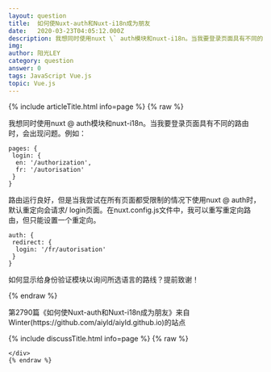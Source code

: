 ```yaml
---
layout: question
title:  如何使Nuxt-auth和Nuxt-i18n成为朋友
date:   2020-03-23T04:05:12.000Z
description: 我想同时使用nuxt \` auth模块和nuxt-i18n。当我要登录页面具有不同的路由时，会出现问题。例如：pages  { login  { ...
img: 
author: 阳光LEY
category: question
answer: 0
tags: JavaScript Vue.js
topic: Vue.js
---
```

<div class="article-root">
  <div class="article">
    {% include articleTitle.html info=page %}
    {% raw %}
    <div class="article-content"><p><font style="vertical-align: inherit;"><font style="vertical-align: inherit;">我想同时使用nuxt @ auth模块和nuxt-i18n。</font><font style="vertical-align: inherit;">当我要登录页面具有不同的路由时，会出现问题。</font><font style="vertical-align: inherit;">例如：</font></font></p>

<pre><code>pages: {<font></font>
 login: {<font></font>
  en: '/authorization',<font></font>
  fr: '/autorisation'<font></font>
 }<font></font>
}<font></font>
</code></pre>

<p><font style="vertical-align: inherit;"><font style="vertical-align: inherit;">路由运行良好，但是当我尝试在所有页面都受限制的情况下使用nuxt @ auth时，默认重定向会请求/ login页面。</font><font style="vertical-align: inherit;">在nuxt.config.js文件中，我可以重写重定向路由，但只能设置一个重定向。</font></font></p>

<pre><code>auth: {<font></font>
 redirect: {<font></font>
  login: '/fr/autorisation'<font></font>
 }<font></font>
}<font></font>
</code></pre>

<p><font style="vertical-align: inherit;"><font style="vertical-align: inherit;">如何显示给身份验证模块以询问所选语言的路线？</font><font style="vertical-align: inherit;">提前致谢！</font></font></p></div>
    {% endraw %}
  </div>
  <p class="winter_mark">第2790篇《如何使Nuxt-auth和Nuxt-i18n成为朋友》来自Winter(https://github.com/aiyld/aiyld.github.io)的站点</p>
  <div class="discuss-wrapper">
    {% include discussTitle.html info=page %}
    {% raw %}
    <div class="discuss-list">
    
    </div>
    {% endraw %}
  </div>
<div>
